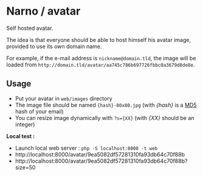 # Narno / avatar

Self hosted avatar.

The idea is that everyone should be able to host himself his avatar image, provided to use its own domain name.

For example, if the e-mail address is ```nickname@domain.tld```, the image will be loaded from ```http://domain.tld/avatar/aa745c786b697726fbbc0a3679d8de8e```.

## Usage

* Put your avatar in ```web/images``` directory
* The image file should be named ```{hash}-80x80.jpg``` (with _{hash}_ is a [MD5](http://wikipedia.org/wiki/MD5) hash of your email)
* You can resize image dynamically with ```?s={XX}``` (with _{XX}_ should be an integer)

**Local test :**
* Launch local web server : ```php -S localhost:8000 -t web```
* http://localhost:8000/avatar/9ea5082df57281310fa93db64c70f88b
* http://localhost:8000/avatar/9ea5082df57281310fa93db64c70f88b?size=50
